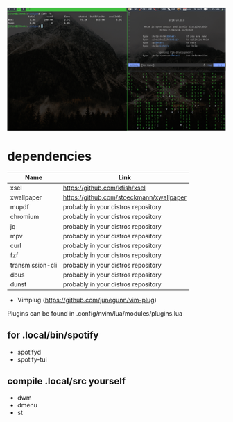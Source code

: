 
![screenshot](./opt/screenshot.png)

# dependencies

| Name			| Link							|
|-----------------------|-------------------------------------------------------|
| xsel			| https://github.com/kfish/xsel				|
| xwallpaper		| https://github.com/stoeckmann/xwallpaper		|
| mupdf			| probably in your distros repository			|
| chromium		| probably in your distros repository			|
| jq			| probably in your distros repository                   |
| mpv			| probably in your distros repository                   |
| curl			| probably in your distros repository                   |
| fzf			| probably in your distros repository                   |
| transmission-cli	| probably in your distros repository                   |
| dbus			| probably in your distros repository                   |
| dunst			| probably in your distros repository                   |

- Vimplug (https://github.com/junegunn/vim-plug)

Plugins can be found in .config/nvim/lua/modules/plugins.lua  

## for .local/bin/spotify
- spotifyd
- spotify-tui

## compile .local/src yourself
- dwm
- dmenu
- st
